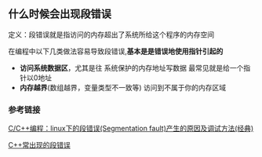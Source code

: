 ## 什么时候会出现段错误

定义：段错误就是指访问的内存超出了系统所给这个程序的内存空间

在编程中以下几类做法容易导致段错误,**基本是是错误地使用指针引起的**

- **访问系统数据区**，尤其是往 系统保护的内存地址写数据
   最常见就是给一个指针以0地址
- **内存越界**(数组越界，变量类型不一致等) 访问到不属于你的内存区域

### 参考链接

[C/C++编程：linux下的段错误(Segmentation fault)产生的原因及调试方法(经典)](https://blog.csdn.net/zhizhengguan/article/details/107839639)

[C++常出现的段错误](https://blog.csdn.net/qq_42698422/article/details/114731454)

